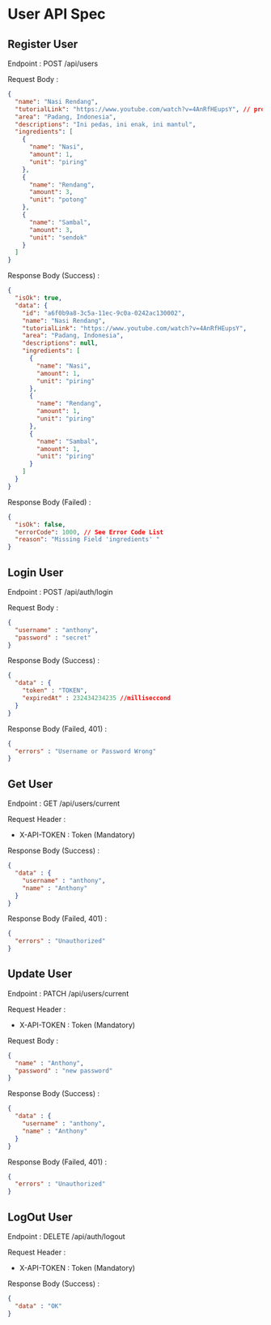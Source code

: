 # User API Spec

## Register User

Endpoint : POST /api/users

Request Body :

```json
{
  "name": "Nasi Rendang",
  "tutorialLink": "https://www.youtube.com/watch?v=4AnRfHEupsY", // provide any youtube link
  "area": "Padang, Indonesia",
  "descriptions": "Ini pedas, ini enak, ini mantul",
  "ingredients": [
    {
      "name": "Nasi",
      "amount": 1,
      "unit": "piring"
    },
    {
      "name": "Rendang",
      "amount": 3,
      "unit": "potong"
    },
    {
      "name": "Sambal",
      "amount": 3,
      "unit": "sendok"
    }
  ]
}
```

Response Body (Success) :

```json
{
  "isOk": true,
  "data": {
    "id": "a6f0b9a8-3c5a-11ec-9c0a-0242ac130002",
    "name": "Nasi Rendang",
    "tutorialLink": "https://www.youtube.com/watch?v=4AnRfHEupsY",
    "area": "Padang, Indonesia",
    "descriptions": null,
    "ingredients": [
      {
        "name": "Nasi",
        "amount": 1,
        "unit": "piring"
      },
      {
        "name": "Rendang",
        "amount": 1,
        "unit": "piring"
      },
      {
        "name": "Sambal",
        "amount": 1,
        "unit": "piring"
      }
    ]
  }
}
```
Response Body (Failed) :

```json
{
  "isOk": false,
  "errorCode": 1000, // See Error Code List
  "reason": "Missing Field 'ingredients' "
}
```

## Login User

Endpoint : POST /api/auth/login

Request Body :

```json
{
  "username" : "anthony",
  "password" : "secret"
}
```

Response Body (Success) :

```json
{
  "data" : {
    "token" : "TOKEN",
    "expiredAt" : 232434234235 //milliseccond
  }
}
```
Response Body (Failed, 401) :

```json
{
  "errors" : "Username or Password Wrong"
}
```

## Get User

Endpoint : GET /api/users/current

Request Header :

- X-API-TOKEN : Token (Mandatory)

Response Body (Success) :

```json
{
  "data" : {
    "username" : "anthony",
    "name" : "Anthony" 
  }
}
```
Response Body (Failed, 401) :

```json
{
  "errors" : "Unauthorized"
}
```

## Update User

Endpoint : PATCH /api/users/current

Request Header :

- X-API-TOKEN : Token (Mandatory)

Request Body :

```json
{
  "name" : "Anthony",
  "password" : "new password"
}
```

Response Body (Success) :

```json
{
  "data" : {
    "username" : "anthony",
    "name" : "Anthony" 
  }
}
```
Response Body (Failed, 401) :

```json
{
  "errors" : "Unauthorized"
}
```

## LogOut User

Endpoint : DELETE /api/auth/logout

Request Header :

- X-API-TOKEN : Token (Mandatory)

Response Body (Success) :

```json
{
  "data" : "OK"
}
```